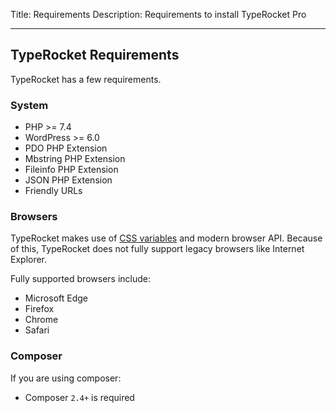 Title: Requirements 
Description: Requirements to install TypeRocket Pro

---

## TypeRocket Requirements

TypeRocket has a few requirements.

### System

- PHP >= 7.4
- WordPress >= 6.0
- PDO PHP Extension
- Mbstring PHP Extension
- Fileinfo PHP Extension
- JSON PHP Extension
- Friendly URLs

### Browsers

TypeRocket makes use of [CSS variables](https://caniuse.com/#feat=css-variables) and modern browser API. Because of this, TypeRocket does not fully support legacy browsers like Internet Explorer.

Fully supported browsers include:

- Microsoft Edge
- Firefox
- Chrome
- Safari

### Composer

If you are using composer:

- Composer `2.4+` is required